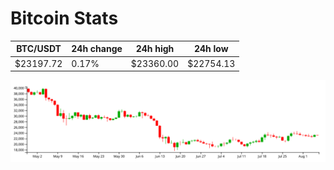 # Bitcoin Stats

BTC/USDT|24h change|24h high|24h low|
|---|---|---|---|
|$23197.72|0.17%|$23360.00|$22754.13|

<img src="./chart.svg">
